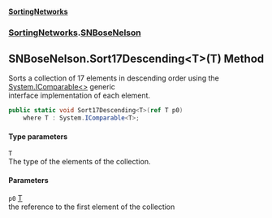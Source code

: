 #### [SortingNetworks](index.md 'index')
### [SortingNetworks](SortingNetworks.md 'SortingNetworks').[SNBoseNelson](SortingNetworks_SNBoseNelson.md 'SortingNetworks.SNBoseNelson')
## SNBoseNelson.Sort17Descending&lt;T&gt;(T) Method
Sorts a collection of 17 elements in descending order using the [System.IComparable&lt;&gt;](https://docs.microsoft.com/en-us/dotnet/api/System.IComparable-1 'System.IComparable`1') generic  
interface implementation of each element.  
```csharp
public static void Sort17Descending<T>(ref T p0)
    where T : System.IComparable<T>;
```
#### Type parameters
<a name='SortingNetworks_SNBoseNelson_Sort17Descending_T_(T)_T'></a>
`T`  
The type of the elements of the collection.
  
#### Parameters
<a name='SortingNetworks_SNBoseNelson_Sort17Descending_T_(T)_p0'></a>
`p0` [T](SortingNetworks_SNBoseNelson_Sort17Descending_T_(T).md#SortingNetworks_SNBoseNelson_Sort17Descending_T_(T)_T 'SortingNetworks.SNBoseNelson.Sort17Descending&lt;T&gt;(T).T')  
the reference to the first element of the collection
  
